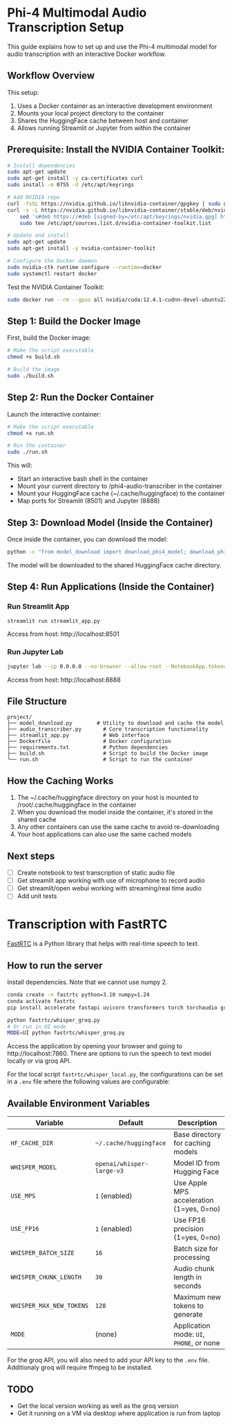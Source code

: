 # Phi-4 Multimodal Audio Transcription Setup

This guide explains how to set up and use the Phi-4 multimodal model for audio transcription with an interactive Docker workflow.

## Workflow Overview

This setup:
1. Uses a Docker container as an interactive development environment
2. Mounts your local project directory to the container
3. Shares the HuggingFace cache between host and container 
4. Allows running Streamlit or Jupyter from within the container

## Prerequisite: Install the NVIDIA Container Toolkit:

```bash
# Install dependencies
sudo apt-get update
sudo apt-get install -y ca-certificates curl
sudo install -m 0755 -d /etc/apt/keyrings

# Add NVIDIA repo
curl -fsSL https://nvidia.github.io/libnvidia-container/gpgkey | sudo gpg --dearmor -o /etc/apt/keyrings/nvidia.gpg
curl -s -L https://nvidia.github.io/libnvidia-container/stable/deb/nvidia-container-toolkit.list | \
    sed 's#deb https://#deb [signed-by=/etc/apt/keyrings/nvidia.gpg] https://#g' | \
    sudo tee /etc/apt/sources.list.d/nvidia-container-toolkit.list

# Update and install
sudo apt-get update
sudo apt-get install -y nvidia-container-toolkit

# Configure the Docker daemon
sudo nvidia-ctk runtime configure --runtime=docker
sudo systemctl restart docker
```
Test the NVIDIA Container Toolkit:
```bash
sudo docker run --rm --gpus all nvidia/cuda:12.4.1-cudnn-devel-ubuntu22.04 nvidia-smi
```

## Step 1: Build the Docker Image

First, build the Docker image:

```bash
# Make the script executable
chmod +x build.sh

# Build the image
sudo ./build.sh
```

## Step 2: Run the Docker Container

Launch the interactive container:

```bash
# Make the script executable
chmod +x run.sh

# Run the container
sudo ./run.sh
```

This will:
- Start an interactive bash shell in the container
- Mount your current directory to /phi4-audio-transcriber in the container
- Mount your HuggingFace cache (~/.cache/huggingface) to the container
- Map ports for Streamlit (8501) and Jupyter (8888)

## Step 3: Download Model (Inside the Container)

Once inside the container, you can download the model:

```bash
python -c "from model_download import download_phi4_model; download_phi4_model()"
```

The model will be downloaded to the shared HuggingFace cache directory.

## Step 4: Run Applications (Inside the Container)

### Run Streamlit App
```bash
streamlit run streamlit_app.py
```
Access from host: http://localhost:8501

### Run Jupyter Lab
```bash
jupyter lab --ip 0.0.0.0 --no-browser --allow-root --NotebookApp.token=''
```
Access from host: http://localhost:8888

## File Structure

```
project/
├── model_download.py        # Utility to download and cache the model
├── audio_transcriber.py       # Core transcription functionality
├── streamlit_app.py           # Web interface
├── Dockerfile                 # Docker configuration
├── requirements.txt           # Python dependencies
├── build.sh                   # Script to build the Docker image
└── run.sh                     # Script to run the container
```

## How the Caching Works

1. The ~/.cache/huggingface directory on your host is mounted to /root/.cache/huggingface in the container
2. When you download the model inside the container, it's stored in the shared cache
3. Any other containers can use the same cache to avoid re-downloading
4. Your host applications can also use the same cached models

## Next steps

- [ ] Create notebook to test transcription of static audio file
- [ ] Get streamlit app working with use of microphone to record audio
- [ ] Get streamlit/open webui working with streaming/real time audio
- [ ] Add unit tests

# Transcription with FastRTC

[FastRTC](https://fastrtc.org/) is a Python library that helps with real-time speech to text.

## How to run the server
Install dependencies. Note that we cannot use numpy 2.
```bash
conda create -n fastrtc python=3.10 numpy=1.24
conda activate fastrtc
pip install accelerate fastapi uvicorn transformers torch torchaudio gradio fastrtc python-dotenv groq
```

```bash
python fastrtc/whisper_groq.py
# Or run in UI mode
MODE=UI python fastrtc/whisper_groq.py
```

Access the application by opening your browser and going to http://localhost:7860. There are options to run the speech to text model locally or via groq API.

For the local script `fastrtc/whisper_local.py`, the configurations can be set in a `.env` file where the following values are configurable:

## Available Environment Variables

| Variable | Default | Description |
|----------|---------|-------------|
| `HF_CACHE_DIR` | `~/.cache/huggingface` | Base directory for caching models |
| `WHISPER_MODEL` | `openai/whisper-large-v3` | Model ID from Hugging Face |
| `USE_MPS` | `1` (enabled) | Use Apple MPS acceleration (1=yes, 0=no) |
| `USE_FP16` | `1` (enabled) | Use FP16 precision (1=yes, 0=no) |
| `WHISPER_BATCH_SIZE` | `16` | Batch size for processing |
| `WHISPER_CHUNK_LENGTH` | `30` | Audio chunk length in seconds |
| `WHISPER_MAX_NEW_TOKENS` | `128` | Maximum new tokens to generate |
| `MODE` | (none) | Application mode: `UI`, `PHONE`, or none |

For the groq API, you will also need to add your API key to the `.env` file. Additionaly groq will require ffmpeg to be installed.

## TODO
- Get the local version working as well as the groq version
- Get it running on a VM via desktop where application is run from laptop